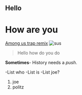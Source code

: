 ## Hello
# How are you
[Among us trap remix](https://www.youtube.com/watch?v=9WX97X4MN6s)
![sus](https://m.media-amazon.com/images/I/41tKs-+D6aL._AC_SY780_.jpg)
> Hello how do you do

**Sometimes**- History needs a *push*.

-List who
-List is
-List joe?

1. joe
2. politz
